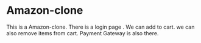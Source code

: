 # Amazon-clone
This is a Amazon-clone.
There is a login page .
We can add to cart.
we can also remove items from cart.
Payment Gateway is also there.
